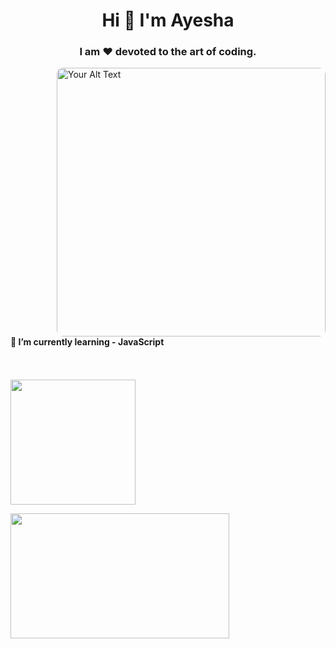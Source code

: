 <h1 align="center">Hi 👋 I'm Ayesha</h1>
<h3 align="center">I am ❤️ devoted to the art of coding.</h3>

<img align="right" style="margin-left: 200px; border-radius: 10px;" alt="Your Alt Text" width="430" height="430px" src="https://user-images.githubusercontent.com/59734313/157189039-c09b3e38-9f42-42c0-ab54-14f1574190a7.gif">

<h4> 🚀 I’m currently learning - JavaScript </h4>


<p align="left">
  <img src="https://i.ytimg.com/vi/xV7S8BhIeBo/mqdefault.jpg" alt="" style="height: 200px;margin-top:33px">
</p>

<p align="left">
  <img src="https://user-images.githubusercontent.com/35374649/88078293-eb84b880-cb99-11ea-9429-bbc39fd16808.PNG" alt="" style="height: 200px;width:350px">
</p>
